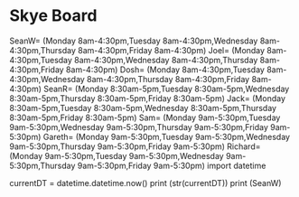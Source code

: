 # Skye Board
SeanW= (Monday 8am-4:30pm,Tuesday 8am-4:30pm,Wednesday 8am-4:30pm,Thursday 8am-4:30pm,Friday 8am-4:30pm)
Joel= (Monday 8am-4:30pm,Tuesday 8am-4:30pm,Wednesday 8am-4:30pm,Thursday 8am-4:30pm,Friday 8am-4:30pm)
Dosh= (Monday 8am-4:30pm,Tuesday 8am-4:30pm,Wednesday 8am-4:30pm,Thursday 8am-4:30pm,Friday 8am-4:30pm)
SeanR= (Monday 8:30am-5pm,Tuesday 8:30am-5pm,Wednesday 8:30am-5pm,Thursday 8:30am-5pm,Friday 8:30am-5pm)
Jack= (Monday 8:30am-5pm,Tuesday 8:30am-5pm,Wednesday 8:30am-5pm,Thursday 8:30am-5pm,Friday 8:30am-5pm)
Sam= (Monday 9am-5:30pm,Tuesday 9am-5:30pm,Wednesday 9am-5:30pm,Thursday 9am-5:30pm,Friday 9am-5:30pm)
Gareth= (Monday 9am-5:30pm,Tuesday 9am-5:30pm,Wednesday 9am-5:30pm,Thursday 9am-5:30pm,Friday 9am-5:30pm)
Richard= (Monday 9am-5:30pm,Tuesday 9am-5:30pm,Wednesday 9am-5:30pm,Thursday 9am-5:30pm,Friday 9am-5:30pm)
import datetime

currentDT = datetime.datetime.now()
print (str(currentDT))
print (SeanW)
